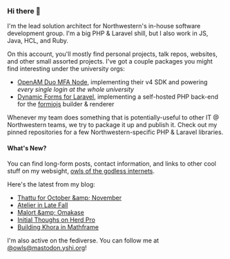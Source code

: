 ### Hi there 👋
I'm the lead solution architect for Northwestern's in-house software development group. I'm a big PHP & Laravel shill, but I also work in JS, Java, HCL, and Ruby.

On this account, you'll mostly find personal projects, talk repos, websites, and other small assorted projects. I've got a couple packages you might find interesting under the university orgs:

- [OpenAM Duo MFA Node](https://github.com/NUIT-ISO/duo-universal-prompt-auth-node), implementing their v4 SDK and powering *every single login at the whole university*
- [Dynamic Forms for Laravel](https://github.com/NIT-Administrative-Systems/dynamic-forms), implementing a self-hosted PHP back-end for the [formiojs](https://github.com/formio/formio.js/) builder & renderer

Whenever my team does something that is potentially-useful to other IT @ Northwestern teams, we try to package it up and publish it. Check out my pinned repositories for a few Northwestern-specific PHP & Laravel libraries.

#### What's New?
You can find long-form posts, contact information, and links to other cool stuff on my websight, [owls of the godless internets](https://godless-internets.org).

Here's the latest from my blog:

<!-- BLOG-POST-LIST:START -->
- [Thattu for October &amp;amp; November](https://godless-internets.org/2024/11/27/thattu-for-october-november)
- [Atelier in Late Fall](https://godless-internets.org/2024/11/26/atelier-in-late-fall)
- [Malort &amp;amp; Omakase](https://godless-internets.org/2024/11/19/malort-omakase)
- [Initial Thoughs on Herd Pro](https://godless-internets.org/2024/11/10/initial-thoughs-on-herd-pro)
- [Building Khora in Mathframe](https://godless-internets.org/2024/11/01/building-khora-in-mathframe)
<!-- BLOG-POST-LIST:END -->

I'm also active on the fediverse. You can follow me at [@owls@mastodon.yshi.org](https://mastodon.yshi.org/@owls)!
